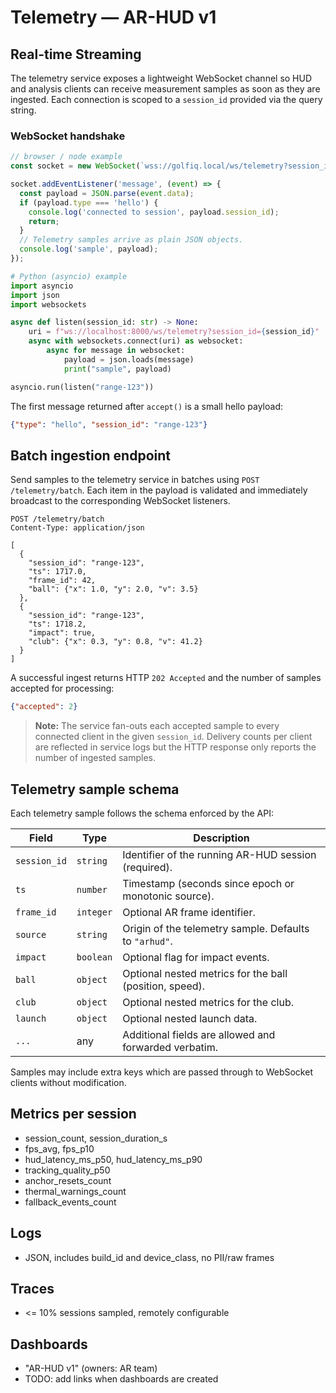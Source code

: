 # Telemetry — AR-HUD v1

## Real-time Streaming

The telemetry service exposes a lightweight WebSocket channel so HUD and analysis clients can receive measurement samples as soon as they are ingested. Each connection is scoped to a `session_id` provided via the query string.

### WebSocket handshake

```javascript
// browser / node example
const socket = new WebSocket(`wss://golfiq.local/ws/telemetry?session_id=${sessionId}`);

socket.addEventListener('message', (event) => {
  const payload = JSON.parse(event.data);
  if (payload.type === 'hello') {
    console.log('connected to session', payload.session_id);
    return;
  }
  // Telemetry samples arrive as plain JSON objects.
  console.log('sample', payload);
});
```

```python
# Python (asyncio) example
import asyncio
import json
import websockets

async def listen(session_id: str) -> None:
    uri = f"ws://localhost:8000/ws/telemetry?session_id={session_id}"
    async with websockets.connect(uri) as websocket:
        async for message in websocket:
            payload = json.loads(message)
            print("sample", payload)

asyncio.run(listen("range-123"))
```

The first message returned after `accept()` is a small hello payload:

```json
{"type": "hello", "session_id": "range-123"}
```

## Batch ingestion endpoint

Send samples to the telemetry service in batches using `POST /telemetry/batch`. Each item in the payload is validated and immediately broadcast to the corresponding WebSocket listeners.

```http
POST /telemetry/batch
Content-Type: application/json

[
  {
    "session_id": "range-123",
    "ts": 1717.0,
    "frame_id": 42,
    "ball": {"x": 1.0, "y": 2.0, "v": 3.5}
  },
  {
    "session_id": "range-123",
    "ts": 1718.2,
    "impact": true,
    "club": {"x": 0.3, "y": 0.8, "v": 41.2}
  }
]
```

A successful ingest returns HTTP `202 Accepted` and the number of samples accepted for processing:

```json
{"accepted": 2}
```

> **Note:** The service fan-outs each accepted sample to every connected client in the given `session_id`. Delivery counts per
> client are reflected in service logs but the HTTP response only reports the number of ingested samples.

## Telemetry sample schema

Each telemetry sample follows the schema enforced by the API:

| Field       | Type                  | Description                                            |
|-------------|-----------------------|--------------------------------------------------------|
| `session_id`| `string`              | Identifier of the running AR-HUD session (required).   |
| `ts`        | `number`              | Timestamp (seconds since epoch or monotonic source).   |
| `frame_id`  | `integer`             | Optional AR frame identifier.                          |
| `source`    | `string`              | Origin of the telemetry sample. Defaults to `"arhud"`. |
| `impact`    | `boolean`             | Optional flag for impact events.                       |
| `ball`      | `object`              | Optional nested metrics for the ball (position, speed).|
| `club`      | `object`              | Optional nested metrics for the club.                  |
| `launch`    | `object`              | Optional nested launch data.                           |
| `...`       | any                   | Additional fields are allowed and forwarded verbatim.  |

Samples may include extra keys which are passed through to WebSocket clients without modification.

## Metrics per session
- session_count, session_duration_s
- fps_avg, fps_p10
- hud_latency_ms_p50, hud_latency_ms_p90
- tracking_quality_p50
- anchor_resets_count
- thermal_warnings_count
- fallback_events_count

## Logs
- JSON, includes build_id and device_class, no PII/raw frames

## Traces
- <= 10% sessions sampled, remotely configurable

## Dashboards
- "AR-HUD v1" (owners: AR team)
- TODO: add links when dashboards are created

